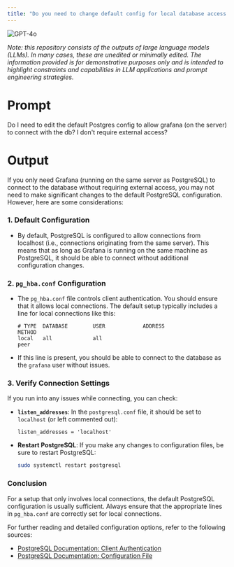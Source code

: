 ```yaml
---
title: "Do you need to change default config for local database access only"
---
```

![GPT-4o](https://img.shields.io/badge/GPT--4o-3333FF?style=for-the-badge&logo=openai&logoColor=white)



*Note: this repository consists of the outputs of large language models (LLMs). In many cases, these are unedited or minimally edited. The information provided is for demonstrative purposes only and is intended to highlight constraints and capabilities in LLM applications and prompt engineering strategies.*


# Prompt

Do I need to edit the default Postgres config to allow grafana (on the server) to connect with the db? I don't require external access?

# Output

If you only need Grafana (running on the same server as PostgreSQL) to connect to the database without requiring external access, you may not need to make significant changes to the default PostgreSQL configuration. However, here are some considerations:

### 1. Default Configuration

- By default, PostgreSQL is configured to allow connections from localhost (i.e., connections originating from the same server). This means that as long as Grafana is running on the same machine as PostgreSQL, it should be able to connect without additional configuration changes.
  
### 2. `pg_hba.conf` Configuration

- The `pg_hba.conf` file controls client authentication. You should ensure that it allows local connections. The default setup typically includes a line for local connections like this:
  ```plaintext
  # TYPE  DATABASE        USER            ADDRESS                 METHOD
  local   all             all                                     peer
  ```
- If this line is present, you should be able to connect to the database as the `grafana` user without issues.

### 3. Verify Connection Settings

If you run into any issues while connecting, you can check:

- **`listen_addresses`**: In the `postgresql.conf` file, it should be set to `localhost` (or left commented out):
  ```plaintext
  listen_addresses = 'localhost'
  ```
- **Restart PostgreSQL**: If you make any changes to configuration files, be sure to restart PostgreSQL:
  ```bash
  sudo systemctl restart postgresql
  ```

### Conclusion

For a setup that only involves local connections, the default PostgreSQL configuration is usually sufficient. Always ensure that the appropriate lines in `pg_hba.conf` are correctly set for local connections.

For further reading and detailed configuration options, refer to the following sources:
- [PostgreSQL Documentation: Client Authentication](https://www.postgresql.org/docs/current/auth-pg-hba-conf.html)
- [PostgreSQL Documentation: Configuration File](https://www.postgresql.org/docs/current/config-setting.html)